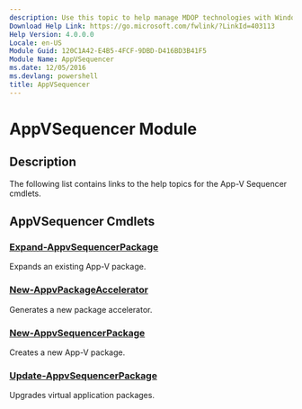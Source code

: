 ```yaml
---
description: Use this topic to help manage MDOP technologies with Windows PowerShell.
Download Help Link: https://go.microsoft.com/fwlink/?LinkId=403113
Help Version: 4.0.0.0
Locale: en-US
Module Guid: 120C1A42-E4B5-4FCF-9DBD-D416BD3B41F5
Module Name: AppVSequencer
ms.date: 12/05/2016
ms.devlang: powershell
title: AppVSequencer
---
```


# AppVSequencer Module
## Description
The following list contains links to the help topics for the App-V Sequencer cmdlets.

## AppVSequencer Cmdlets
### [Expand-AppvSequencerPackage](./Expand-AppvSequencerPackage.md)
Expands an existing App-V package.

### [New-AppvPackageAccelerator](./New-AppvPackageAccelerator.md)
Generates a new package accelerator.

### [New-AppvSequencerPackage](./New-AppvSequencerPackage.md)
Creates a new App-V package.

### [Update-AppvSequencerPackage](./Update-AppvSequencerPackage.md)
Upgrades virtual application packages.

